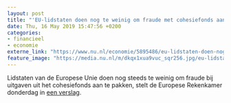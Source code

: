 ```yaml
---
layout: post
title: "'EU-lidstaten doen nog te weinig om fraude met cohesiefonds aan te pakken'"
date: Thu, 16 May 2019 15:47:56 +0200
categories: 
- financieel 
- economie 
externe_link: "https://www.nu.nl/economie/5895486/eu-lidstaten-doen-nog-te-weinig-om-fraude-met-cohesiefonds-aan-te-pakken.html"
feature_image: "https://media.nu.nl/m/dkqx1xua9vuc_sqr256.jpg/eu-lidstaten-doen-nog-te-weinig-om-fraude-met-cohesiefonds-aan-te-pakken.jpg"
---
```


Lidstaten van de Europese Unie doen nog steeds te weinig om fraude bij uitgaven uit het cohesiefonds aan te pakken, stelt de Europese Rekenkamer donderdag in <a href="https://www.eca.europa.eu/Lists/News/NEWS1905_16/INSR_FRAUD_COHESION_NL.pdf" target="_blank">een verslag</a>.
